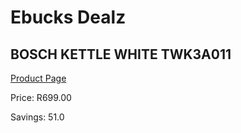 
# Ebucks Dealz
## BOSCH KETTLE WHITE TWK3A011
[Product Page](https://www.ebucks.com/web/shop/productSelected.do?prodId=1149052743&catId=704985963)

Price: R699.00

Savings: 51.0


	